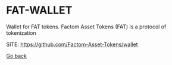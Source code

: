 # FAT-WALLET
 
 Wallet for FAT tokens. Factom Asset Tokens (FAT) is
 a protocol of tokenization
 
 SITE: https://github.com/Factom-Asset-Tokens/wallet

 [Go back](https://portable-linux-apps.github.io/apps.html)
